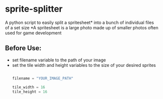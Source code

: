 # sprite-splitter

A python script to easily split a spritesheet* into a bunch of individual files of a set size
*A spritesheet is a large photo made up of smaller photos often used for game development

## Before Use:

  * set filename variable to the path of your image
  * set the tile width and height variables to the size of your desired sprites
       ```py
       
       filename = "YOUR_IMAGE_PATH"
       
       tile_width = 16 
       tile_height = 16
